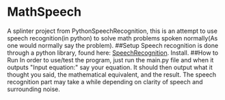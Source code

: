 # MathSpeech
A splinter project from PythonSpeechRecognition, this is an attempt to use speech recognition(in python) to solve math problems spoken normally(As one would normally say the problem).
##Setup
Speech recognition is done through a python library, found here: [SpeechRecognition](https://pypi.python.org/pypi/SpeechRecognition/). Install.
##How to Run
In order to use/test the program, just run the main.py file and when it outputs "Input equation:" say your equation. It should then output what it thought you said, the mathematical equivalent, and the result. The speech recognition part may take a while depending on clarity of speech and surrounding noise. 
